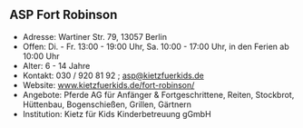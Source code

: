 ## ASP Fort Robinson 

- Adresse:      Wartiner Str. 79, 13057 Berlin
- Offen:        Di. - Fr. 13:00 - 19:00 Uhr, Sa. 10:00 - 17:00 Uhr, in den Ferien ab 10:00 Uhr
- Alter:        6 - 14 Jahre 
- Kontakt:      030 / 920 81 92 ; asp@kietzfuerkids.de
- Website:      www.kietzfuerkids.de/fort-robinson/
- Angebote:     Pferde AG für Anfänger & Fortgeschrittene, Reiten, Stockbrot, Hüttenbau, Bogenschießen, Grillen, Gärtnern
- Institution:  Kietz für Kids Kinderbetreuung gGmbH
